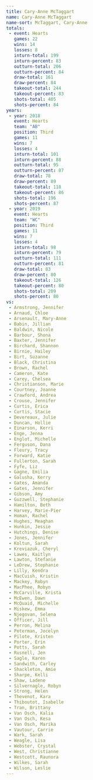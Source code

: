 ```yaml
---
title: Cary-Anne McTaggart
name: Cary-Anne McTaggart
name-sort: McTaggart, Cary-Anne
totals:
 - event: Hearts
   games: 22
   wins: 14
   losses: 8
   inturn-total: 199
   inturn-percent: 83
   outturn-total: 206
   outturn-percent: 84
   draw-total: 161
   draw-percent: 84
   takeout-total: 244
   takeout-percent: 83
   shots-total: 405
   shots-percent: 84
years:
 - year: 2018
   event: Hearts
   team: "AB"
   position: Third
   games: 11
   wins: 7
   losses: 4
   inturn-total: 101
   inturn-percent: 88
   outturn-total: 95
   outturn-percent: 87
   draw-total: 78
   draw-percent: 89
   takeout-total: 118
   takeout-percent: 86
   shots-total: 196
   shots-percent: 87
 - year: 2019
   event: Hearts
   team: "WC"
   position: Third
   games: 11
   wins: 7
   losses: 4
   inturn-total: 98
   inturn-percent: 79
   outturn-total: 111
   outturn-percent: 81
   draw-total: 83
   draw-percent: 80
   takeout-total: 126
   takeout-percent: 80
   shots-total: 209
   shots-percent: 80
vs:
 - Armstrong, Jennifer
 - Arnaud, Chloe
 - Arsenault, Mary-Anne
 - Babin, Jillian
 - Baldwin, Nicole
 - Barbour, Shona
 - Baxter, Jennifer
 - Birchard, Shannon
 - Birnie, Hailey
 - Birt, Suzanne
 - Black, Christina
 - Brown, Rachel
 - Cameron, Kate
 - Carey, Chelsea
 - Christianson, Marie
 - Courtney, Joanne
 - Crawford, Andrea
 - Crouse, Jennifer
 - Curtis, Erica
 - Curtis, Stacie
 - Devereaux, Julie
 - Duncan, Hollie
 - Einarson, Kerri
 - Enge, Jenna
 - Englot, Michelle
 - Ferguson, Dana
 - Fleury, Tracy
 - Forward, Katie
 - Fullerton, Sarah
 - Fyfe, Liz
 - Gagne, Emilia
 - Galusha, Kerry
 - Gates, Amanda
 - Gates, Jennifer
 - Gibson, Amy
 - Guzzwell, Stephanie
 - Hamilton, Beth
 - Harvey, Marie-Pier
 - Homan, Rachel
 - Hughes, Meaghan
 - Hunkin, Jessie
 - Hutchings, Denise
 - Jones, Jennifer
 - Koltun, Sarah
 - Kreviazuk, Cheryl
 - Lawes, Kaitlyn
 - Lawton, Stefanie
 - LeDrew, Stephanie
 - Lilly, Kendra
 - MacCuish, Kristin
 - Mackey, Robyn
 - MacPhee, Robyn
 - McCarville, Krista
 - McEwen, Dawn
 - McQuaid, Michelle
 - Miskew, Emma
 - Njegovan, Selena
 - Officer, Jill
 - Perron, Melina
 - Peterman, Jocelyn
 - Pilote, Kristen
 - Porter, Erin
 - Potts, Sarah
 - Rusnell, Jen
 - Sagle, Karen
 - Sandwith, Carley
 - Shackleton, Amie
 - Sharpe, Kelli
 - Shaw, Ladene
 - Silvernagle, Robyn
 - Strong, Helen
 - Thevenot, Kara
 - Thiboutot, Isabelle
 - Tran, Brittany
 - Van Osch, Kalia
 - Van Osch, Kesa
 - Van Osch, Marika
 - Vautour, Carrie
 - Wark, Sarah
 - Weagle, Lisa
 - Webster, Crystal
 - West, Christianne
 - Westcott, Raunora
 - Wilkes, Sarah
 - Wilson, Leslie
---
```

